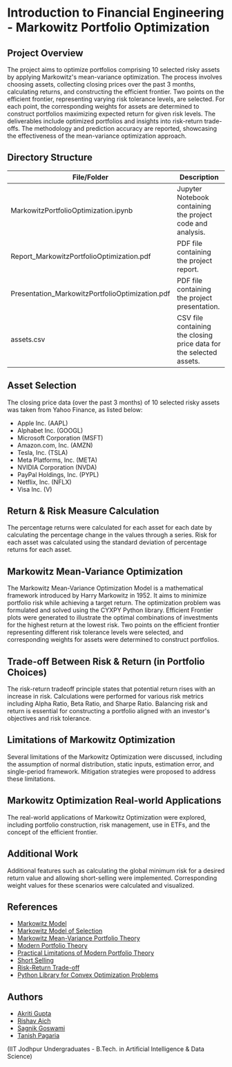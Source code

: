 # Introduction to Financial Engineering - Markowitz Portfolio Optimization

## Project Overview
The project aims to optimize portfolios comprising 10 selected risky assets by applying Markowitz's mean-variance optimization. The process involves choosing assets, collecting closing prices over the past 3 months, calculating returns, and constructing the efficient frontier. Two points on the efficient frontier, representing varying risk tolerance levels, are selected. For each point, the corresponding weights for assets are determined to construct portfolios maximizing expected return for given risk levels. The deliverables include optimized portfolios and insights into risk-return trade-offs. The methodology and prediction accuracy are reported, showcasing the effectiveness of the mean-variance optimization approach.

## Directory Structure

| File/Folder                   | Description                                     |
| ------------------------------ | ----------------------------------------------- |
| MarkowitzPortfolioOptimization.ipynb | Jupyter Notebook containing the project code and analysis. |
| Report_MarkowitzPortfolioOptimization.pdf   | PDF file containing the project report.          |
| Presentation_MarkowitzPortfolioOptimization.pdf | PDF file containing the project presentation.  |
| assets.csv | CSV file containing the closing price data for the selected assets. |

## Asset Selection
The closing price data (over the past 3 months) of 10 selected risky assets was taken from Yahoo Finance, as listed below:

- Apple Inc. (AAPL)
- Alphabet Inc. (GOOGL)
- Microsoft Corporation (MSFT)
- Amazon.com, Inc. (AMZN)
- Tesla, Inc. (TSLA)
- Meta Platforms, Inc. (META)
- NVIDIA Corporation (NVDA)
- PayPal Holdings, Inc. (PYPL)
- Netflix, Inc. (NFLX)
- Visa Inc. (V)

## Return & Risk Measure Calculation
The percentage returns were calculated for each asset for each date by calculating the percentage change in the values through a series. Risk for each asset was calculated using the standard deviation of percentage returns for each asset.

## Markowitz Mean-Variance Optimization
The Markowitz Mean-Variance Optimization Model is a mathematical framework introduced by Harry Markowitz in 1952. It aims to minimize portfolio risk while achieving a target return. The optimization problem was formulated and solved using the CYXPY Python library. Efficient Frontier plots were generated to illustrate the optimal combinations of investments for the highest return at the lowest risk. Two points on the efficient frontier representing different risk tolerance levels were selected, and corresponding weights for assets were determined to construct portfolios.

## Trade-off Between Risk & Return (in Portfolio Choices)
The risk-return tradeoff principle states that potential return rises with an increase in risk. Calculations were performed for various risk metrics including Alpha Ratio, Beta Ratio, and Sharpe Ratio. Balancing risk and return is essential for constructing a portfolio aligned with an investor's objectives and risk tolerance.

## Limitations of Markowitz Optimization
Several limitations of the Markowitz Optimization were discussed, including the assumption of normal distribution, static inputs, estimation error, and single-period framework. Mitigation strategies were proposed to address these limitations.

## Markowitz Optimization Real-world Applications
The real-world applications of Markowitz Optimization were explored, including portfolio construction, risk management, use in ETFs, and the concept of the efficient frontier.

## Additional Work
Additional features such as calculating the global minimum risk for a desired return value and allowing short-selling were implemented. Corresponding weight values for these scenarios were calculated and visualized.

## References
- [Markowitz Model](https://en.wikipedia.org/wiki/Markowitz_model)
- [Markowitz Model of Selection](https://www.wallstreetmojo.com/markowitz-model/)
- [Markowitz Mean-Variance Portfolio Theory](https://docs.mosek.com/portfolio-cookbook/markowitz.html)
- [Modern Portfolio Theory](https://www.investopedia.com/terms/m/modernportfoliotheory.asp)
- [Practical Limitations of Modern Portfolio Theory](https://www.linkedin.com/pulse/practical-limitations-modern-portfolio-theory-samer-obeidat-mgm/)
- [Short Selling](https://www.investopedia.com/terms/s/shortselling.asp)
- [Risk-Return Trade-off](https://www.investopedia.com/terms/r/riskreturntradeoff.asp)
- [Python Library for Convex Optimization Problems](https://www.cvxpy.org/examples/basic/quadratic_program.html)

## Authors
- [Akriti Gupta](mailto:gupta.97@iitj.ac.in)
- [Rishav Aich](mailto:aich.1@iitj.ac.in)
- [Sagnik Goswami](mailto:goswami.5@iitj.ac.in)
- [Tanish Pagaria](mailto:pagaria.2@iitj.ac.in)

(IIT Jodhpur Undergraduates - B.Tech. in Artificial Intelligence & Data Science)